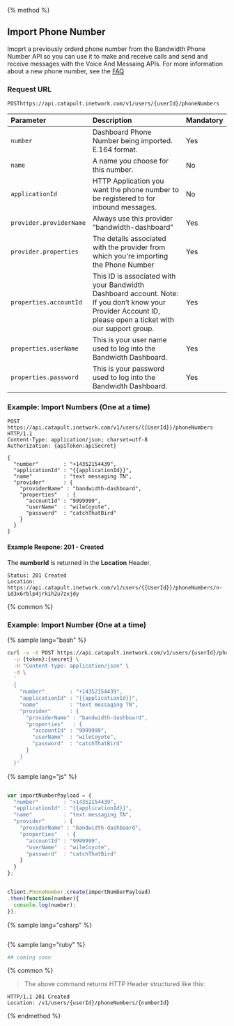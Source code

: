 {% method %}

## Import Phone Number
Imoprt a previously orderd phone number from the Bandwidth Phone Number API so you can use it to make and receive calls and send and receive messages with the Voice And Messaing APIs. For more information about a new phone number, see the <a href="http://dev.bandwidth.com/faq/#Phone">FAQ</a>


### Request URL

<code class="post">POST</code>`https://api.catapult.inetwork.com/v1/users/{userId}/phoneNumbers`

| Parameter               | Description                                                                                                                                                 | Mandatory |
|:------------------------|:------------------------------------------------------------------------------------------------------------------------------------------------------------|:----------|
| `number`                | Dashboard Phone Number being imported. E.164 format.                                                                                                        | Yes       |
| `name`                  | A name you choose for this number.                                                                                                                          | No        |
| `applicationId`         | HTTP Application you want the phone number to be registered to for inbound messages.                                                                        | No        |
| `provider.providerName` | Always use this provider “bandwidth-dashboard”                                                                                                              | Yes       |
| `provider.properties`   | The details associated with the provider from which you're importing the Phone Number                                                                       | Yes       |
| `properties.accountId`  | This ID is associated with your Bandwidth Dashboard account. Note: If you don’t know your Provider Account ID, please open a ticket with our support group. | Yes       |
| `properties.userName`   | This is your user name used to log into the Bandwidth Dashboard.                                                                                            | Yes       |
| `properties.password`   | This is your password used to log into the Bandwidth Dashboard.                                                                                             | Yes       |

### Example: Import Numbers (One at a time)

```http
POST https://api.catapult.inetwork.com/v1/users/{{UserId}}/phoneNumbers HTTP/1.1
Content-Type: application/json; charset=utf-8
Authorization: {apiToken:apiSecret}

{
  "number"        : "+14352154439",
  "applicationId" : "{{applicationId}}",
  "name"          : "text messaging TN",
  "provider"      : {
    "providerName" : "bandwidth-dashboard",
    "properties"   : {
      "accountId" : "9999999",
      "userName"  : "wileCoyote",
      "password"  : "catchThatBird"
    }
  }
}
```

#### Example Respone: 201 - Created

The **numberId** is returned in the **Location** Header.

```http
Status: 201 Created
Location: https://api.catapult.inetwork.com/v1/users/{{UserId}}/phoneNumbers/n-id3x6rblp4jrkih2u7zxjdy
```

{% common %}

### Example: Import Number (One at a time)

{% sample lang="bash" %}

```bash
curl -v -X POST https://api.catapult.inetwork.com/v1/users/{userId}/phoneNumbers \
  -u {token}:{secret} \
  -H "Content-type: application/json" \
  -d \
  '
  {
    "number"        : "+14352154439",
    "applicationId" : "{{applicationId}}",
    "name"          : "text messaging TN",
    "provider"      : {
      "providerName" : "bandwidth-dashboard",
      "properties"   : {
        "accountId" : "9999999",
        "userName"  : "wileCoyote",
        "password"  : "catchThatBird"
      }
    }
  }'
```

{% sample lang="js" %}

```js

var importNumberPayload = {
  "number"        : "+14352154439",
  "applicationId" : "{{applicationId}}",
  "name"          : "text messaging TN",
  "provider"      : {
    "providerName" : "bandwidth-dashboard",
    "properties"   : {
      "accountId" : "9999999",
      "userName"  : "wileCoyote",
      "password"  : "catchThatBird"
    }
  }
};


client.PhoneNumber.create(importNumberPayload)
.then(function(number){
  console.log(number);
});
```


{% sample lang="csharp" %}

```csharp

```

{% sample lang="ruby" %}

```ruby
## coming soon
```

{% common %}


> The above command returns HTTP Header structured like this:

```
HTTP/1.1 201 Created
Location: /v1/users/{userId}/phoneNumbers/{numberId}
```

{% endmethod %}
